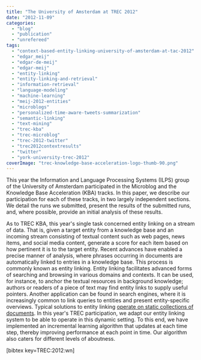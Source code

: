 ```yaml
---
title: "The University of Amsterdam at TREC 2012"
date: "2012-11-09"
categories:
  - "blog"
  - "publication"
  - "unrefereed"
tags:
  - "context-based-entity-linking-university-of-amsterdam-at-tac-2012"
  - "edgar_meij"
  - "edgar-de-meij"
  - "edgar-meij"
  - "entity-linking"
  - "entity-linking-and-retrieval"
  - "information-retrieval"
  - "language-modeling"
  - "machine-learning"
  - "meij-2012-entities"
  - "microblogs"
  - "personalized-time-aware-tweets-summarization"
  - "semantic-linking"
  - "text-mining"
  - "trec-kba"
  - "trec-microblog"
  - "trec-2012-twitter"
  - "trec2012contextresults"
  - "twitter"
  - "york-university-trec-2012"
coverImage: "trec-knowledge-base-acceleration-logo-thumb-90.png"
---
```


This year the Information and Language Processing Systems (ILPS) group of the University of Amsterdam participated in the Microblog and the Knowledge Base Acceleration (KBA) tracks. <!--more-->In this paper, we describe our participation for each of these tracks, in two largely independent sections. We detail the runs we submitted, present the results of the submitted runs, and, where possible, provide an initial analysis of these results.

As to TREC KBA, this year's single task concerned entity linking on a stream of data. That is, given a target entity from a knowledge base and an incoming stream consisting of textual content such as web pages, news items, and social media content, generate a score for each item based on how pertinent it is to the target entity. Recent advances have enabled a precise manner of analysis, where phrases occurring in documents are automatically linked to entries in a knowledge base. This process is commonly known as entity linking. Entity linking facilitates advanced forms of searching and browsing in various domains and contexts. It can be used, for instance, to anchor the textual resources in background knowledge; authors or readers of a piece of text may find entity links to supply useful pointers. Another application can be found in search engines, where it is increasingly common to link queries to entities and present entity-specific overviews. Typical solutions to entity linking [operate on static collections of documents](http://edgar.meij.pro/adding-semantics-microblogs/ "Adding Semantics to Microblog Posts"). In this year's TREC participation, we adapt our entity linking system to be able to operate in this dynamic setting. To this end, we have implemented an incremental learning algorithm that updates at each time step, thereby improving performance at each point in time. Our algorithm also caters for different levels of aboutness.

\[bibtex key=TREC:2012:wn\]

